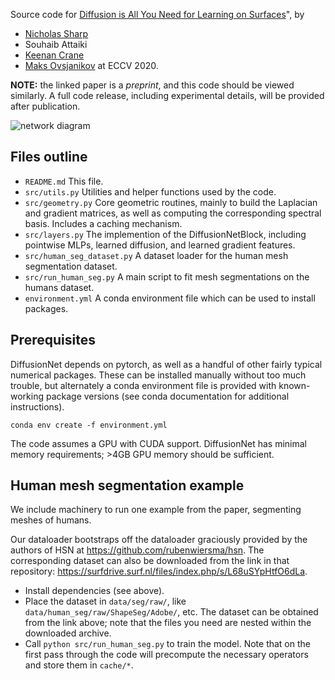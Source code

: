 Source code for [Diffusion is All You Need for Learning on Surfaces](https://arxiv.org/abs/2012.00888)", by 
- [Nicholas Sharp](https://nmwsharp.com/)
- Souhaib Attaiki
- [Keenan Crane](http://keenan.is/here)
- [Maks Ovsjanikov](http://www.lix.polytechnique.fr/~maks/) at ECCV 2020.

**NOTE:** the linked paper is a _preprint_, and this code should be viewed similarly. A full code release, including experimental details, will be provided after publication.


![network diagram](https://github.com/nmwsharp/diffusion-net/blob/master/media/diagram.jpg)


## Files outline

  - `README.md` This file.
  - `src/utils.py` Utilities and helper functions used by the code.
  - `src/geometry.py` Core geometric routines, mainly to build the Laplacian and gradient matrices, as well as computing the corresponding spectral basis. Includes a caching mechanism.
  - `src/layers.py` The implemention of the DiffusionNetBlock, including pointwise MLPs, learned diffusion, and learned gradient features.
  - `src/human_seg_dataset.py` A dataset loader for the human mesh segmentation dataset.
  - `src/run_human_seg.py` A main script to fit mesh segmentations on the humans dataset.
  - `environment.yml` A conda environment file which can be used to install packages.


## Prerequisites

DiffusionNet depends on pytorch, as well as a handful of other fairly typical numerical packages. These can be installed manually without too much trouble, but alternately a conda environment file is provided with known-working package versions (see conda documentation for additional instructions).

```
conda env create -f environment.yml
```

The code assumes a GPU with CUDA support. DiffusionNet has minimal memory requirements; >4GB GPU memory should be sufficient. 


## Human mesh segmentation example

We include machinery to run one example from the paper, segmenting meshes of humans.

Our dataloader bootstraps off the dataloader graciously provided by the authors of HSN at https://github.com/rubenwiersma/hsn. The corresponding dataset can also be downloaded from the link in that repository: https://surfdrive.surf.nl/files/index.php/s/L68uSYpHtfO6dLa.

- Install dependencies (see above).
- Place the dataset in `data/seg/raw/`, like `data/human_seg/raw/ShapeSeg/Adobe/`, etc. The dataset can be obtained from the link above; note that the files you need are nested within the downloaded archive.
- Call `python src/run_human_seg.py` to train the model. Note that on the first pass through the code will precompute the necessary operators and store them in `cache/*`.
